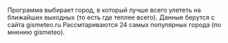 Программа выбирает город, в который лучше всего улететь на ближайших выходных (то есть где теплее всего). 
Данные берутся с сайта gismeteo.ru
Рассмтариваются 24 самых популярных города (по мнению gismeteo).
